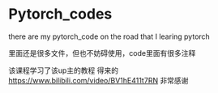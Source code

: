 # Pytorch_codes
there are my pytorch_code on the road that I learing pytorch 

里面还是很多文件，但也不妨碍使用，code里面有很多注释

该课程学习了该up主的教程 得来的 https://www.bilibili.com/video/BV1hE411t7RN
非常感谢
